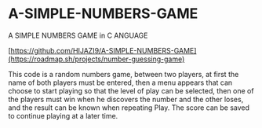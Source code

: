 # A-SIMPLE-NUMBERS-GAME
A SIMPLE NUMBERS GAME in C ANGUAGE

[https://github.com/HIJAZI9/A-SIMPLE-NUMBERS-GAME](https://roadmap.sh/projects/number-guessing-game)

This code is a random numbers game, between two players, at first the name of both players must be entered, then a menu appears that can choose to start playing so that the level of play can be selected, then one of the players must win when he discovers the number and the other loses, and the result can be known when repeating  Play. 
The score can be saved to continue playing at a later time.
